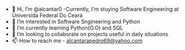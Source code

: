 - 👋 Hi, I’m @alcantar0
-Currently, I'm stuying Software Engineering at Universida Federal Do Ceará
- 👀 I’m interested in Software Sngineering and Python
- 🌱 I’m currently learning Python(O.O) and SQL
- 💞️ I’m looking to collaborate on projects useful in daily situations
- 📫 How to reach me - alcantarapedro69@yahoo.com

<!---
alcantar0/alcantar0 is a ✨ special ✨ repository because its `README.md` (this file) appears on your GitHub profile.
You can click the Preview link to take a look at your changes.
--->
